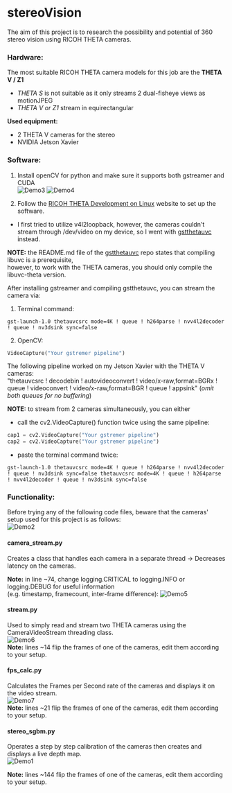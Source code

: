 # stereoVision
The aim of this project is to research the possibility and potential of 360 stereo vision using RICOH THETA cameras.  

### Hardware:
The most suitable RICOH THETA camera models for this job are the **THETA V / Z1**
* *THETA S* is not suitable as it only streams 2 dual-fisheye views as motionJPEG
* *THETA V or Z1* stream in equirectangular  

**Used equipment:**  
  * 2 THETA V cameras for the stereo
  * NVIDIA Jetson Xavier

### Software:
1. Install openCV for python and make sure it supports both gstreamer and CUDA  
![Demo3](https://github.com/sara-ismail/stereoVision/blob/main/Demo_ss/demo3.png "Demo3")
![Demo4](https://github.com/sara-ismail/stereoVision/blob/main/Demo_ss/demo4.png "Demo4")  

2. Follow the [RICOH THETA Development on Linux](https://codetricity.github.io/theta-linux/ "RICOH THETA Development on Linux")
website to set up the software. 

- I first tried to utilize v4l2loopback, however, the cameras couldn't stream through /dev/video on my device,
so I went with [gstthetauvc](https://github.com/nickel110/gstthetauvc "gstthetauvc") instead.

**NOTE:** the README.md file of the [gstthetauvc](https://github.com/nickel110/gstthetauvc "gstthetauvc") repo states that compiling libuvc is a prerequisite,  
however, to work with the THETA cameras, you should only compile the libuvc-theta version.

After installing gstreamer and compiling gstthetauvc, you can stream the camera via:
  1. Terminal command:
```
gst-launch-1.0 thetauvcsrc mode=4K ! queue ! h264parse ! nvv4l2decoder ! queue ! nv3dsink sync=false
```
  2. OpenCV:
```python
VideoCapture("Your gstremer pipeline")
```
The following pipeline worked on my Jetson Xavier with the THETA V cameras:  
"thetauvcsrc ! decodebin ! autovideoconvert ! video/x-raw,format=BGRx ! queue ! videoconvert ! video/x-raw,format=BGR ! queue ! appsink"
(*omit both queues for no buffering*)

**NOTE:** to stream from 2 cameras simultaneously, you can either
 - call the cv2.VideoCapture() function twice using the same pipeline:
 ```python
cap1 = cv2.VideoCapture("Your gstremer pipeline")
cap2 = cv2.VideoCapture("Your gstremer pipeline")
```
 - paste the terminal command twice:
```
gst-launch-1.0 thetauvcsrc mode=4K ! queue ! h264parse ! nvv4l2decoder ! queue ! nv3dsink sync=false thetauvcsrc mode=4K ! queue ! h264parse ! nvv4l2decoder ! queue ! nv3dsink sync=false
```
### Functionality:
Before trying any of the following code files, beware that the cameras' setup used for this project is as follows:  
![Demo2](https://github.com/sara-ismail/stereoVision/blob/main/Demo_ss/demo2.png "Demo2")  

#### camera_stream.py
Creates a class that handles each camera in a separate thread
-> Decreases latency on the cameras.  
   
**Note:** in line ~74, change logging.CRITICAL to logging.INFO or logging.DEBUG for useful information  
(e.g. timestamp, framecount, inter-frame difference):
![Demo5](https://github.com/sara-ismail/stereoVision/blob/main/Demo_ss/demo5.png "Demo5") 

#### stream.py
Used to simply read and stream two THETA cameras using the CameraVideoStream threading class.  
![Demo6](https://github.com/sara-ismail/stereoVision/blob/main/Demo_ss/demo6.png "Demo6")  
**Note:** lines ~14 flip the frames of one of the cameras, edit them according to your setup.  

#### fps_calc.py
Calculates the Frames per Second rate of the cameras and displays it on the video stream.  
![Demo7](https://github.com/sara-ismail/stereoVision/blob/main/Demo_ss/demo7.png "Demo7")  
**Note:** lines ~21 flip the frames of one of the cameras, edit them according to your setup. 

#### stereo_sgbm.py
Operates a step by step calibration of the cameras then creates and displays a live depth map.  
![Demo1](https://github.com/sara-ismail/stereoVision/blob/main/Demo_ss/demo1.png "Demo1")  

**Note:** lines ~144 flip the frames of one of the cameras, edit them according to your setup.  
